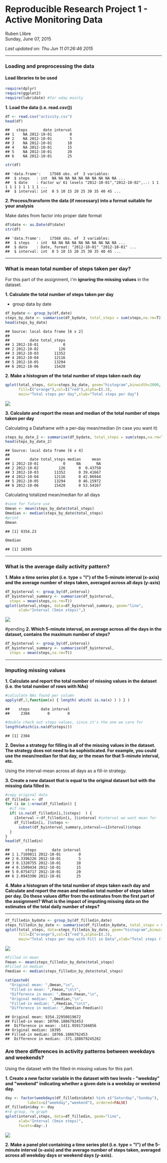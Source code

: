 # Reproducible Research Project 1 - Active Monitoring Data
Ruben Llibre  
Sunday, June 07, 2015  

*Last updated on: Thu Jun 11 01:26:46 2015*

***



### Loading and preprocessing the data

#### Load libraries to be used

```r
require(dplyr)
require(ggplot2)
require(lubridate) #for wday mainly
```

**1. Load the data (i.e. read.csv())**


```r
df <- read.csv("activity.csv")
head(df)
```

```
##   steps       date interval
## 1    NA 2012-10-01        0
## 2    NA 2012-10-01        5
## 3    NA 2012-10-01       10
## 4    NA 2012-10-01       15
## 5    NA 2012-10-01       20
## 6    NA 2012-10-01       25
```

```r
str(df)
```

```
## 'data.frame':	17568 obs. of  3 variables:
##  $ steps   : int  NA NA NA NA NA NA NA NA NA NA ...
##  $ date    : Factor w/ 61 levels "2012-10-01","2012-10-02",..: 1 1 1 1 1 1 1 1 1 1 ...
##  $ interval: int  0 5 10 15 20 25 30 35 40 45 ...
```

**2. Process/transform the data (if necessary) into a format suitable for your analysis**

Make dates from factor into proper date format

```r
df$date <- as.Date(df$date)
str(df)
```

```
## 'data.frame':	17568 obs. of  3 variables:
##  $ steps   : int  NA NA NA NA NA NA NA NA NA NA ...
##  $ date    : Date, format: "2012-10-01" "2012-10-01" ...
##  $ interval: int  0 5 10 15 20 25 30 35 40 45 ...
```

***
### What is mean total number of steps taken per day?

For this part of the assignment, i'm **ignoring the missing values** in the dataset.

**1. Calculate the total number of steps taken per day**

+ group data by date

```r
df_bydate <- group_by(df,date)
steps_by_date <- summarise(df_bydate, total_steps = sum(steps,na.rm=T))
head(steps_by_date)
```

```
## Source: local data frame [6 x 2]
## 
##         date total_steps
## 1 2012-10-01           0
## 2 2012-10-02         126
## 3 2012-10-03       11352
## 4 2012-10-04       12116
## 5 2012-10-05       13294
## 6 2012-10-06       15420
```

**2. Make a histogram of the total number of steps taken each day**


```r
qplot(total_steps, data=steps_by_date, geom="histogram",binwidth=2000,
      fill=I("orange"),col=I("red"),alpha=I(.3),
      main="Total steps per day",xlab="Total steps per day")
```

![](PA1_template_files/figure-html/plotTSteps-1.png) 

**3. Calculate and report the mean and median of the total number of steps taken per day**

Calculating a Dataframe with a per-day mean/median (in case you want it)


```r
steps_by_date_2 <- summarise(df_bydate, total_steps = sum(steps,na.rm=T), median=median(steps,na.rm=T),mean=mean(steps,na.rm=T))
head(steps_by_date_2)
```

```
## Source: local data frame [6 x 4]
## 
##         date total_steps median     mean
## 1 2012-10-01           0     NA       NA
## 2 2012-10-02         126      0  0.43750
## 3 2012-10-03       11352      0 39.41667
## 4 2012-10-04       12116      0 42.06944
## 5 2012-10-05       13294      0 46.15972
## 6 2012-10-06       15420      0 53.54167
```

Calculating totalized mean/median for all days


```r
#save for future use
Omean <- mean(steps_by_date$total_steps)
Omedian <- median(steps_by_date$total_steps)
#print
Omean
```

```
## [1] 9354.23
```

```r
Omedian
```

```
## [1] 10395
```
***

### What is the average daily activity pattern?

**1. Make a time series plot (i.e. type = "l") of the 5-minute interval (x-axis) and the average number of steps taken, averaged across all days (y-axis)**


```r
df_byinterval <- group_by(df,interval)
df_byinterval_summary <- summarise(df_byinterval, 
  steps = mean(steps,na.rm=T))
qplot(interval,steps, data=df_byinterval_summary, geom="line",
      xlab="Interval (5min steps)",)
```

![](PA1_template_files/figure-html/timeseries-1.png) 

#pending
**2. Which 5-minute interval, on average across all the days in the dataset, contains the maximum number of steps?**


```r
df_byinterval <- group_by(df,interval)
df_byinterval_summary <- summarise(df_byinterval, 
  steps = mean(steps,na.rm=T))
```

***

### Imputing missing values

**1. Calculate and report the total number of missing values in the dataset (i.e. the total number of rows with NAs)**


```r
#calculate NAs found per column
apply(df,2,function(x) { length( which( is.na(x) ) ) } )
```

```
##    steps     date interval 
##     2304        0        0
```

```r
#double check out steps values, since it's the one we care for
length(which(is.na(df$steps)))
```

```
## [1] 2304
```

**2. Devise a strategy for filling in all of the missing values in the dataset. The strategy does not need to be sophisticated. For example, you could use the mean/median for that day, or the mean for that 5-minute interval, etc.**

Using the interval-mean across all days as a fill-in strategy.

**3. Create a new dataset that is equal to the original dataset but with the missing data filled in.**


```r
#copy original data
df_filledin <- df
for (i in 1:nrow(df_filledin)) { 
  #if row
  if( is.na(df_filledin[i,]$steps)  ) { 
    iInterval <-df_filledin[i, ]$interval #interval we want mean for
    df_filledin[i, ]$steps <- 
      subset(df_byinterval_summary,interval==iInterval)$steps
  }
} 
head(df_filledin)
```

```
##       steps       date interval
## 1 1.7169811 2012-10-01        0
## 2 0.3396226 2012-10-01        5
## 3 0.1320755 2012-10-01       10
## 4 0.1509434 2012-10-01       15
## 5 0.0754717 2012-10-01       20
## 6 2.0943396 2012-10-01       25
```

**4. Make a histogram of the total number of steps taken each day and Calculate and report the mean and median total number of steps taken per day. Do these values differ from the estimates from the first part of the assignment? What is the impact of imputing missing data on the estimates of the total daily number of steps?**

***


```r
df_filledin_bydate <- group_by(df_filledin,date)
steps_filledin_by_date <- summarise(df_filledin_bydate, total_steps = sum(steps,na.rm=T))
qplot(total_steps, data=steps_filledin_by_date, geom="histogram",binwidth=2000,
      fill=I("orange"),col=I("red"),alpha=I(.3),
      main="Total steps per day with Fill in Data",xlab="Total steps (filled in) per day")
```

![](PA1_template_files/figure-html/histogramfilledin-1.png) 

```r
#Filled in mean
Fmean <- mean(steps_filledin_by_date$total_steps)
#Filled in median
Fmedian <- median(steps_filledin_by_date$total_steps)

cat(paste0(
  "Original mean: ",Omean,"\n",
  "Filled-in mean: ",Fmean,"\n\t",
  "Difference in mean: ",Omean-Fmean,"\n",
  "Original median: ",Omedian,"\n",
  "Filled-in median: ",Fmedian,"\n\t",
  "Difference in median: ",Omedian-Fmedian))
```

```
## Original mean: 9354.22950819672
## Filled-in mean: 10766.1886792453
## 	Difference in mean: -1411.95917104856
## Original median: 10395
## Filled-in median: 10766.1886792453
## 	Difference in median: -371.188679245282
```

### Are there differences in activity patterns between weekdays and weekends?

Using the dataset with the filled-in missing values for this part.

**1. Create a new factor variable in the dataset with two levels - "weekday" and "weekend" indicating whether a given date is a weekday or weekend day.**


```r
day <- factor(weekdays(df_filledin$date) %in% c("Saturday","Sunday"), 
          labels=c("weekday","weekend"), ordered=FALSE)
df_filledin$day <- day
#re group, re graph
qplot(interval,steps, data=df_filledin, geom="line",
      xlab="Interval (5min steps)",
      facets=day~.)
```

![](PA1_template_files/figure-html/weekdayfunc-1.png) 

**2. Make a panel plot containing a time series plot (i.e. type = "l") of the 5-minute interval (x-axis) and the average number of steps taken, averaged across all weekday days or weekend days (y-axis).**
